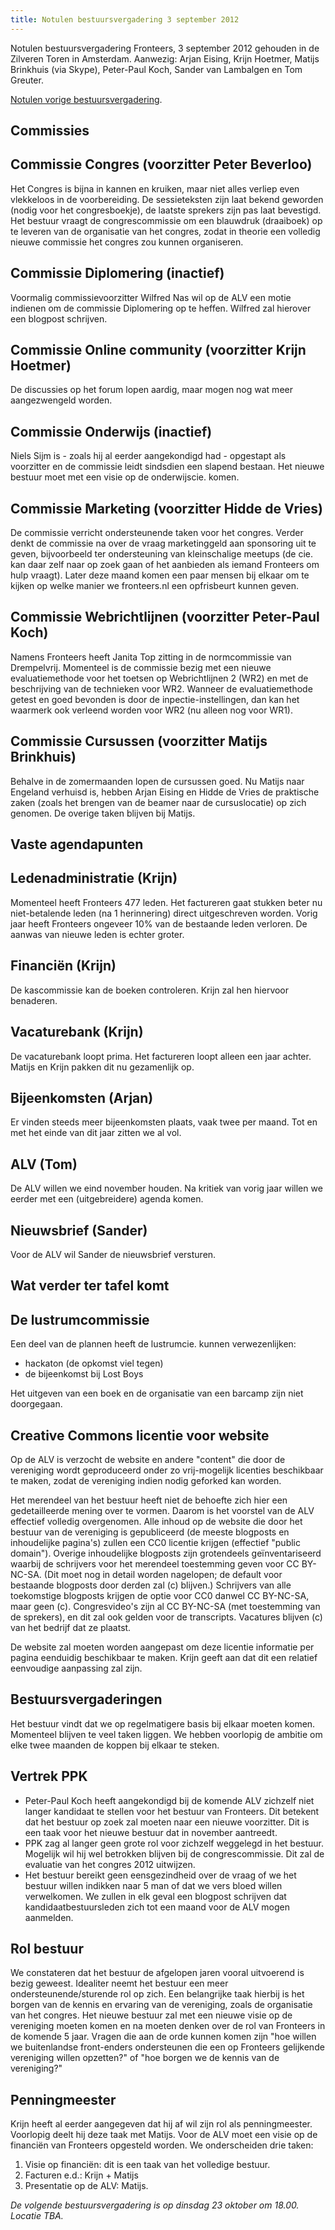 ```yaml
---
title: Notulen bestuursvergadering 3 september 2012
---
```


Notulen bestuursvergadering Fronteers, 3 september 2012 gehouden in de Zilveren Toren in Amsterdam. Aanwezig: Arjan Eising, Krijn Hoetmer, Matijs Brinkhuis (via Skype), Peter-Paul Koch, Sander van Lambalgen en Tom Greuter.

[Notulen vorige bestuursvergadering](/vereniging/bestuur/notulen/03-11-2011).

## Commissies

## Commissie Congres (voorzitter Peter Beverloo)

Het Congres is bijna in kannen en kruiken, maar niet alles verliep even vlekkeloos in de voorbereiding. De sessieteksten zijn laat bekend geworden (nodig voor het congresboekje), de laatste sprekers zijn pas laat bevestigd.
Het bestuur vraagt de congrescommissie om een blauwdruk (draaiboek) op te leveren van de organisatie van het congres, zodat in theorie een volledig nieuwe commissie het congres zou kunnen organiseren.

## Commissie Diplomering (inactief)

Voormalig commissievoorzitter Wilfred Nas wil op de ALV een motie indienen om de commissie Diplomering op te heffen. Wilfred zal hierover een blogpost schrijven.

## Commissie Online community (voorzitter Krijn Hoetmer)

De discussies op het forum lopen aardig, maar mogen nog wat meer aangezwengeld worden.

## Commissie Onderwijs (inactief)

Niels Sijm is - zoals hij al eerder aangekondigd had - opgestapt als voorzitter en de commissie leidt sindsdien een slapend bestaan. Het nieuwe bestuur moet met een visie op de onderwijscie. komen.

## Commissie Marketing (voorzitter Hidde de Vries)

De commissie verricht ondersteunende taken voor het congres. Verder denkt de commissie na over de vraag marketinggeld aan sponsoring uit te geven, bijvoorbeeld ter ondersteuning van kleinschalige meetups (de cie. kan daar zelf naar op zoek gaan of het aanbieden als iemand Fronteers om hulp vraagt).
Later deze maand komen een paar mensen bij elkaar om te kijken op welke manier we fronteers.nl een opfrisbeurt kunnen geven.

## Commissie Webrichtlijnen (voorzitter Peter-Paul Koch)

Namens Fronteers heeft Janita Top zitting in de normcommissie van Drempelvrij. Momenteel is de commissie bezig met een nieuwe evaluatiemethode voor het toetsen op Webrichtlijnen 2 (WR2) en met de beschrijving van de technieken voor WR2. Wanneer de evaluatiemethode getest en goed bevonden is door de inpectie-instellingen, dan kan het waarmerk ook verleend worden voor WR2 (nu alleen nog voor WR1).

## Commissie Cursussen (voorzitter Matijs Brinkhuis)

Behalve in de zomermaanden lopen de cursussen goed. Nu Matijs naar Engeland verhuisd is, hebben Arjan Eising en Hidde de Vries de praktische zaken (zoals het brengen van de beamer naar de cursuslocatie) op zich genomen. De overige taken blijven bij Matijs.

## Vaste agendapunten

## Ledenadministratie (Krijn)

Momenteel heeft Fronteers 477 leden. Het factureren gaat stukken beter nu niet-betalende leden (na 1 herinnering) direct uitgeschreven worden. Vorig jaar heeft Fronteers ongeveer 10% van de bestaande leden verloren. De aanwas van nieuwe leden is echter groter.

## Financiën (Krijn)

De kascommissie kan de boeken controleren. Krijn zal hen hiervoor benaderen.

## Vacaturebank (Krijn)

De vacaturebank loopt prima. Het factureren loopt alleen een jaar achter. Matijs en Krijn pakken dit nu gezamenlijk op.

## Bijeenkomsten (Arjan)

Er vinden steeds meer bijeenkomsten plaats, vaak twee per maand. Tot en met het einde van dit jaar zitten we al vol.

## ALV (Tom)

De ALV willen we eind november houden. Na kritiek van vorig jaar willen we eerder met een (uitgebreidere) agenda komen.

## Nieuwsbrief (Sander)

Voor de ALV wil Sander de nieuwsbrief versturen.

## Wat verder ter tafel komt

## De lustrumcommissie

Een deel van de plannen heeft de lustrumcie. kunnen verwezenlijken:

-   hackaton (de opkomst viel tegen)
-   de bijeenkomst bij Lost Boys

Het uitgeven van een boek en de organisatie van een barcamp zijn niet doorgegaan.

## Creative Commons licentie voor website

Op de ALV is verzocht de website en andere "content" die door de vereniging wordt geproduceerd onder zo vrij-mogelijk licenties beschikbaar te maken, zodat de vereniging indien nodig geforked kan worden.

Het merendeel van het bestuur heeft niet de behoefte zich hier een gedetailleerde mening over te vormen. Daarom is het voorstel van de ALV effectief volledig overgenomen. Alle inhoud op de website die door het bestuur van de vereniging is gepubliceerd (de meeste blogposts en inhoudelijke pagina's) zullen een CC0 licentie krijgen (effectief "public domain"). Overige inhoudelijke blogposts zijn grotendeels geïnventariseerd waarbij de schrijvers voor het merendeel toestemming geven voor CC BY-NC-SA. (Dit moet nog in detail worden nagelopen; de default voor bestaande blogposts door derden zal (c) blijven.) Schrijvers van alle toekomstige blogposts krijgen de optie voor CC0 danwel CC BY-NC-SA, maar geen (c). Congresvideo's zijn al CC BY-NC-SA (met toestemming van de sprekers), en dit zal ook gelden voor de transcripts. Vacatures blijven (c) van het bedrijf dat ze plaatst.

De website zal moeten worden aangepast om deze licentie informatie per pagina eenduidig beschikbaar te maken. Krijn geeft aan dat dit een relatief eenvoudige aanpassing zal zijn.

## Bestuursvergaderingen

Het bestuur vindt dat we op regelmatigere basis bij elkaar moeten komen. Momenteel blijven te veel taken liggen. We hebben voorlopig de ambitie om elke twee maanden de koppen bij elkaar te steken.

## Vertrek PPK

-   Peter-Paul Koch heeft aangekondigd bij de komende ALV zichzelf niet langer kandidaat te stellen voor het bestuur van Fronteers. Dit betekent dat het bestuur op zoek zal moeten naar een nieuwe voorzitter. Dit is een taak voor het nieuwe bestuur dat in november aantreedt.
-   PPK zag al langer geen grote rol voor zichzelf weggelegd in het bestuur. Mogelijk wil hij wel betrokken blijven bij de congrescommissie. Dit zal de evaluatie van het congres 2012 uitwijzen.
-   Het bestuur bereikt geen eensgezindheid over de vraag of we het bestuur willen indikken naar 5 man of dat we vers bloed willen verwelkomen. We zullen in elk geval een blogpost schrijven dat kandidaatbestuursleden zich tot een maand voor de ALV mogen aanmelden.

## Rol bestuur

We constateren dat het bestuur de afgelopen jaren vooral uitvoerend is bezig geweest. Idealiter neemt het bestuur een meer ondersteunende/sturende rol op zich. Een belangrijke taak hierbij is het borgen van de kennis en ervaring van de vereniging, zoals de organisatie van het congres.
Het nieuwe bestuur zal met een nieuwe visie op de vereniging moeten komen en na moeten denken over de rol van Fronteers in de komende 5 jaar. Vragen die aan de orde kunnen komen zijn "hoe willen we buitenlandse front-enders ondersteunen die een op Fronteers gelijkende vereniging willen opzetten?" of "hoe borgen we de kennis van de vereniging?"

## Penningmeester

Krijn heeft al eerder aangegeven dat hij af wil zijn rol als penningmeester. Voorlopig deelt hij deze taak met Matijs. Voor de ALV moet een visie op de financiën van Fronteers opgesteld worden.
We onderscheiden drie taken:

1. Visie op financiën: dit is een taak van het volledige bestuur.
2. Facturen e.d.: Krijn + Matijs
3. Presentatie op de ALV: Matijs.

_De volgende bestuursvergadering is op dinsdag 23 oktober om 18.00. Locatie TBA._
